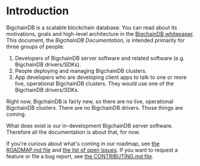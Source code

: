 # Introduction

BigchainDB is a scalable blockchain database. You can read about its motivations, goals and high-level architecture in the [BigchainDB whitepaper](https://www.bigchaindb.com/whitepaper/). This document, the _BigchainDB Documentation_, is intended primarily for three groups of people:

1. Developers of BigchainDB server software and related software (e.g. BigchainDB drivers/SDKs).
2. People deploying and managing BigchainDB clusters.
3. App developers who are developing client apps to talk to one or more live, operational BigchainDB clusters. They would use one of the BigchainDB drivers/SDKs.

Right now, BigchainDB is fairly new, so there are no live, operational BigchainDB clusters. There are no BigchainDB drivers. Those things are coming.

What does exist is our in-development BigchainDB server software. Therefore all the documentation is about that, for now.

If you're curious about what's coming in our roadmap, see [the ROADMAP.md file](https://github.com/bigchaindb/bigchaindb/blob/develop/ROADMAP.md) and [the list of open issues](https://github.com/bigchaindb/bigchaindb/issues). If you want to request a feature or file a bug report, see [the CONTRIBUTING.md file](https://github.com/bigchaindb/bigchaindb/blob/develop/CONTRIBUTING.md).